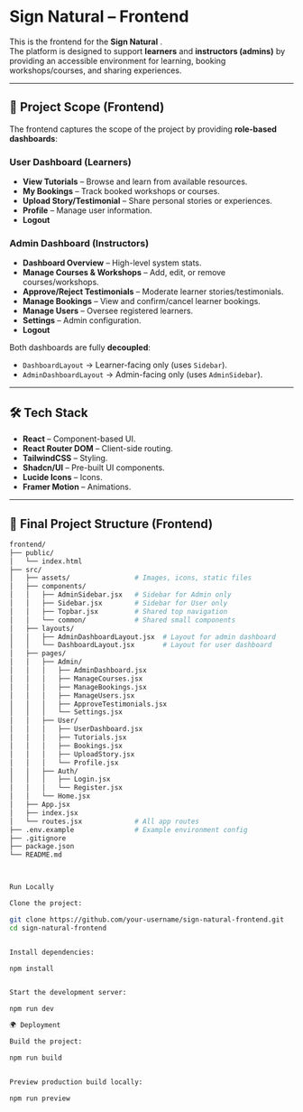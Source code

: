 # Sign Natural – Frontend

This is the frontend for the **Sign Natural** .  
The platform is designed to support **learners** and **instructors (admins)** by providing an accessible environment for learning, booking workshops/courses, and sharing experiences.

---

## 📌 Project Scope (Frontend)

The frontend captures the scope of the project by providing **role-based dashboards**:

### User Dashboard (Learners)
- **View Tutorials** – Browse and learn from available resources.
- **My Bookings** – Track booked workshops or courses.
- **Upload Story/Testimonial** – Share personal stories or experiences.
- **Profile** – Manage user information.
- **Logout**

### Admin Dashboard (Instructors)
- **Dashboard Overview** – High-level system stats.
- **Manage Courses & Workshops** – Add, edit, or remove courses/workshops.
- **Approve/Reject Testimonials** – Moderate learner stories/testimonials.
- **Manage Bookings** – View and confirm/cancel learner bookings.
- **Manage Users** – Oversee registered learners.
- **Settings** – Admin configuration.
- **Logout**

Both dashboards are fully **decoupled**:
- `DashboardLayout` → Learner-facing only (uses `Sidebar`).
- `AdminDashboardLayout` → Admin-facing only (uses `AdminSidebar`).

---

## 🛠️ Tech Stack

- **React** – Component-based UI.
- **React Router DOM** – Client-side routing.
- **TailwindCSS** – Styling.
- **Shadcn/UI** – Pre-built UI components.
- **Lucide Icons** – Icons.
- **Framer Motion** – Animations.

---

## 📂 Final Project Structure (Frontend)

```bash
frontend/
├── public/
│   └── index.html
├── src/
│   ├── assets/                # Images, icons, static files
│   ├── components/
│   │   ├── AdminSidebar.jsx   # Sidebar for Admin only
│   │   ├── Sidebar.jsx        # Sidebar for User only
│   │   ├── Topbar.jsx         # Shared top navigation
│   │   └── common/            # Shared small components
│   ├── layouts/
│   │   ├── AdminDashboardLayout.jsx  # Layout for admin dashboard
│   │   └── DashboardLayout.jsx       # Layout for user dashboard
│   ├── pages/
│   │   ├── Admin/
│   │   │   ├── AdminDashboard.jsx
│   │   │   ├── ManageCourses.jsx
│   │   │   ├── ManageBookings.jsx
│   │   │   ├── ManageUsers.jsx
│   │   │   ├── ApproveTestimonials.jsx
│   │   │   └── Settings.jsx
│   │   ├── User/
│   │   │   ├── UserDashboard.jsx
│   │   │   ├── Tutorials.jsx
│   │   │   ├── Bookings.jsx
│   │   │   ├── UploadStory.jsx
│   │   │   └── Profile.jsx
│   │   ├── Auth/
│   │   │   ├── Login.jsx
│   │   │   └── Register.jsx
│   │   └── Home.jsx
│   ├── App.jsx
│   ├── index.jsx
│   └── routes.jsx             # All app routes
├── .env.example               # Example environment config
├── .gitignore
├── package.json
└── README.md



Run Locally

Clone the project:

git clone https://github.com/your-username/sign-natural-frontend.git
cd sign-natural-frontend


Install dependencies:

npm install


Start the development server:

npm run dev

🌍 Deployment

Build the project:

npm run build


Preview production build locally:

npm run preview